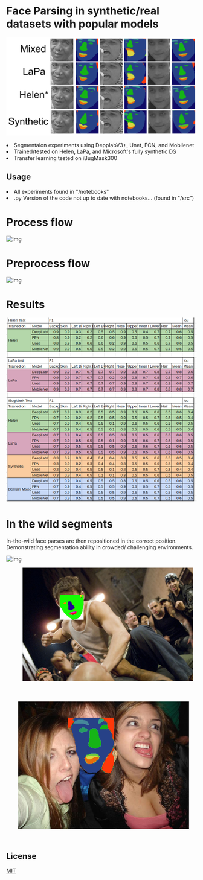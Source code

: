 # Face Parsing in synthetic/real datasets with popular models

![img](report/test.png)

<li>Segmentaion experiments using DepplabV3+, Unet, FCN, and Mobilenet
<li>Trained/tested on Helen, LaPa, and Microsoft's fully synthetic DS
<li>Transfer learning tested on iBugMask300
  
 ## Usage

<li> All experiments found in "/notebooks"
<li> .py Version of the code not up to date with notebooks... (found in "/src")

# Process flow
  
![img](report/1.png)
  
# Preprocess flow
  
![img](report/2.png)
  
# Results

![img](report/table.png)

# In the wild segments
In-the-wild face parses are then repositioned in the correct position. Demonstrating
segmentation ability in crowded/ challenging environments.

![img](report/3.png)
![img](report/replace.png)
![img](report/replace2.png)

## License

[MIT](https://choosealicense.com/licenses/mit/)
